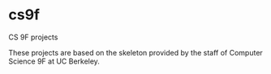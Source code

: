 cs9f
====

CS 9F projects

These projects are based on the skeleton provided by the staff of Computer Science 9F at UC Berkeley.
